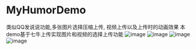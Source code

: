 # MyHumorDemo
类似QQ发说说功能,多张图片选择压缩上传,
视频上传以及上传时的动画效果
本demo基于七牛上传实现图片和视频的选择上传功能
![image](https://github.com/SmallSmallrui/MyHumorDemo/tree/master/MyHumorDemo.png)
![image](https://github.com/SmallSmallrui/MyHumorDemo/tree/master/选择上传格式.png)
![image](https://github.com/SmallSmallrui/MyHumorDemo/tree/master/上传图片.png)
![image](https://github.com/SmallSmallrui/MyHumorDemo/tree/master/选择图片.png)